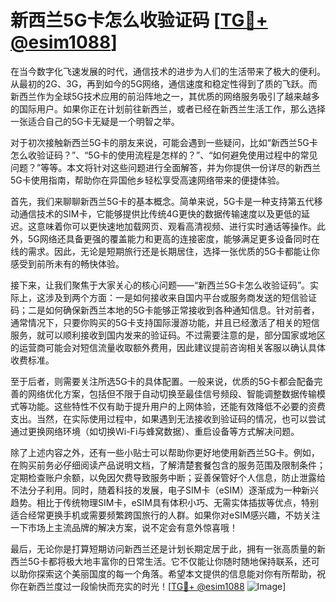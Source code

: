 # 新西兰5G卡怎么收验证码 [[TG💪+ @esim1088](https://t.me/s/esim1088)]

在当今数字化飞速发展的时代，通信技术的进步为人们的生活带来了极大的便利。从最初的2G、3G，再到如今的5G网络，通信速度和稳定性得到了质的飞跃。而新西兰作为全球5G技术应用的前沿阵地之一，其优质的网络服务吸引了越来越多的国际用户。如果你正在计划前往新西兰，或者已经在新西兰生活工作，那么选择一张适合自己的5G卡无疑是一个明智之举。

对于初次接触新西兰5G卡的朋友来说，可能会遇到一些疑问，比如“新西兰5G卡怎么收验证码？”、“5G卡的使用流程是怎样的？”、“如何避免使用过程中的常见问题？”等等。本文将针对这些问题进行全面解答，并为你提供一份详尽的新西兰5G卡使用指南，帮助你在异国他乡轻松享受高速网络带来的便捷体验。

首先，我们来聊聊新西兰5G卡的基本概念。简单来说，5G卡是一种支持第五代移动通信技术的SIM卡，它能够提供比传统4G更快的数据传输速度以及更低的延迟。这意味着你可以更快速地加载网页、观看高清视频、进行实时通话等操作。此外，5G网络还具备更强的覆盖能力和更高的连接密度，能够满足更多设备同时在线的需求。因此，无论是短期旅行还是长期居住，选择一张优质的5G卡都能让你感受到前所未有的畅快体验。

接下来，让我们聚焦于大家关心的核心问题——“新西兰5G卡怎么收验证码”。实际上，这涉及到两个方面：一是如何接收来自国内平台或服务商发送的短信验证码；二是如何确保新西兰本地的5G卡能够正常接收到各种通知信息。针对前者，通常情况下，只要你购买的5G卡支持国际漫游功能，并且已经激活了相关的短信服务，就可以顺利接收到国内发来的验证码。不过需要注意的是，部分国家或地区的运营商可能会对短信流量收取额外费用，因此建议提前咨询相关客服以确认具体收费标准。

至于后者，则需要关注所选5G卡的具体配置。一般来说，优质的5G卡都会配备完善的网络优化方案，包括但不限于自动切换至最佳信号频段、智能调整数据传输模式等功能。这些特性不仅有助于提升用户的上网体验，还能有效降低不必要的资费支出。当然，在实际使用过程中，如果遇到无法接收到验证码的情况，也可以尝试通过更换网络环境（如切换Wi-Fi与蜂窝数据）、重启设备等方式解决问题。

除了上述内容之外，还有一些小贴士可以帮助你更好地使用新西兰5G卡。例如，在购买前务必仔细阅读产品说明文档，了解清楚套餐包含的服务范围及限制条件；定期检查账户余额，以免因欠费导致服务中断；妥善保管好个人信息，防止泄露给不法分子利用。同时，随着科技的发展，电子SIM卡（eSIM）逐渐成为一种新兴趋势。相比于传统物理SIM卡，eSIM具有体积小巧、无需实体插拔等优点，特别适合经常更换手机或需要频繁跨国旅行的人群。如果你对eSIM感兴趣，不妨关注一下市场上主流品牌的解决方案，说不定会有意外惊喜哦！

最后，无论你是打算短期访问新西兰还是计划长期定居于此，拥有一张高质量的新西兰5G卡都将极大地丰富你的日常生活。它不仅能让你随时随地保持联系，还可以助你探索这个美丽国度的每一个角落。希望本文提供的信息能对你有所帮助，祝你在新西兰度过一段愉快而充实的时光！[[TG💪+ @esim1088](https://t.me/s/esim1088) ![Image](https://i.postimg.cc/4NQfJmqS/Snipaste-2025-05-13-00-14-12.png)]